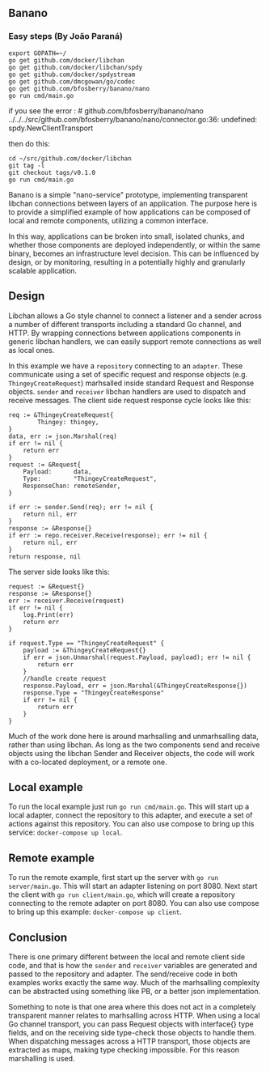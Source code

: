 ## Banano

### Easy steps (By João Paraná)

    export GOPATH=~/
    go get github.com/docker/libchan
    go get github.com/docker/libchan/spdy
    go get github.com/docker/spdystream
    go get github.com/dmcgowan/go/codec
    go get github.com/bfosberry/banano/nano
    go run cmd/main.go

if you see the error :
    # github.com/bfosberry/banano/nano
    ../../../src/github.com/bfosberry/banano/nano/connector.go:36: undefined: spdy.NewClientTransport

then do this:
 
    cd ~/src/github.com/docker/libchan 
    git tag -l
    git checkout tags/v0.1.0
    go run cmd/main.go


Banano is a simple "nano-service" prototype, implementing transparent libchan connections between layers of an application. The purpose here is to provide a simplified example of how applications can be composed of local and remote components, utilizing a common interface. 

In this way, applications can be broken into small, isolated chunks, and whether those components are deployed independently, or within the same binary, becomes an infrastructure level decision. This can be influenced by design, or by monitoring, resulting in a potentially highly and granularly scalable application. 

## Design

Libchan allows a Go style channel to connect a listener and a sender across a number of different transports including a standard Go channel, and HTTP. By wrapping connections between applications components in generic libchan handlers, we can easily support remote connections as well as local ones.

In this example we have a `repository` connecting to an `adapter`. These communicate using a set of specific request and response objects (e.g. `ThingeyCreateRequest`) marhsalled inside standard Request and Response objects. `sender` and `receiver` libchan handlers are used to dispatch and receive messages. The client side request response cycle looks like this:

```
req := &ThingeyCreateRequest{
        Thingey: thingey,
}
data, err := json.Marshal(req)
if err != nil {
    return err
}
request := &Request{
    Payload:      data,
    Type:         "ThingeyCreateRequest",
    ResponseChan: remoteSender,
}

if err := sender.Send(req); err != nil {
    return nil, err
}
response := &Response{}
if err := repo.receiver.Receive(response); err != nil {
    return nil, err
}
return response, nil
```

The server side looks like this:

```
request := &Request{}
response := &Response{}
err := receiver.Receive(request)
if err != nil {
    log.Print(err)
    return err
}

if request.Type == "ThingeyCreateRequest" {
    payload := &ThingeyCreateRequest{}
    if err = json.Unmarshal(request.Payload, payload); err != nil {
        return err
    }
    //handle create request
    response.Payload, err = json.Marshal(&ThingeyCreateResponse{})
    response.Type = "ThingeyCreateResponse"
    if err != nil {
        return err
    }
}
```

Much of the work done here is around marhsalling and unmarhsalling data, rather than using libchan. As long as the two components send and receive objects using the libchan Sender and Receiver objects, the code will work with a co-located deployment, or a remote one.

## Local example

To run the local example just run `go run cmd/main.go`. This will start up a local adapter, connect the repository to this adapter, and execute a set of actions against this repository. You can also use compose to bring up this service: `docker-compose up local`.

## Remote example 

To run the remote example, first start up the server with `go run server/main.go`. This will start an adapter listening on port 8080. Next start the client with `go run client/main.go`, which will create a repository connecting to the remote adapter on port 8080. You can also use compose to bring up this example: `docker-compose up client`.

## Conclusion

There is one primary different between the local and remote client side code, and that is how the `sender` and `receiver` variables are generated and passed to the repository and adapter. The send/receive code in both examples works exactly the same way. Much of the marhsalling complexity can be abstracted using something like PB, or a better json implementation.

Something to note is that one area where this does not act in a completely transparent manner relates to marhsalling across HTTP. When using a local Go channel transport, you can pass Request objects with interface{} type fields, and on the receiving side type-check those objects to handle them. When dispatching messages across a HTTP transport, those objects are extracted as maps, making type checking impossible. For this reason marshalling is used. 
